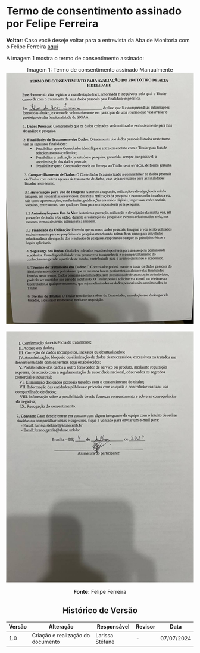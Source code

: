 # Termo de consentimento assinado por Felipe Ferreira

**Voltar**: Caso você deseje voltar para a entrevista da Aba de Monitoria com o Felipe Ferreira [aqui](DesignAvaliaçãoDesenvolvimento/Nível3/EntrevistasAltaFidelidade/AbaMonitoria/FelipeFerreira.md)

A imagem 1 mostra o termo de consentimento assinado:

  <div align="center">
    Imagem 1: Termo de consentimento assinado Manualmente
    <br>
    <img src="https://github.com/Interacao-Humano-Computador/2024.1-SIGAA/blob/main/docs/Midia/TermosConsentimento/photo_4922979046564933160_y.jpg">

 <div align="center">
    <br>
    <img src="https://raw.githubusercontent.com/Interacao-Humano-Computador/2024.1-SIGAA/main/docs/Midia/TermosConsentimento/photo_4922979046564933159_y.jpg">
   
**Fonte:** Felipe Ferreira

## Histórico de Versão

| Versão | Alteração                         | Responsável     | Revisor         | Data       |
| ------ | --------------------------------- | --------------- | --------------- | ---------- |
| 1.0    | Criação e realização do documento | Larissa Stéfane | - | 07/07/2024 |
